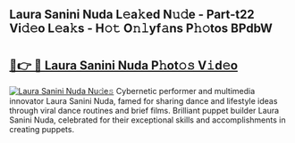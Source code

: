 ## Laura Sanini Nuda L𝚎a𝚔ed N𝚞𝚍e - Part-t22 Vi𝚍𝚎o L𝚎a𝚔s - H𝚘𝚝 O𝚗𝚕yf𝚊ns P𝚑𝚘tos BPdbW

# <h2><a href="http://kf27wu.oniu.top/?m=Laura+Sanini+Nuda">🔗👉 🔴 Laura Sanini Nuda P𝚑ot𝚘𝚜 V𝚒d𝚎o</a></h2>

[![Laura Sanini Nuda Nu𝚍e𝚜](https://i.imgur.com/0qMVB7G.gif)](http://kf27wu.oniu.top/?m=Laura+Sanini+Nuda)
Cybernetic performer and multimedia innovator Laura Sanini Nuda, famed for sharing dance and lifestyle ideas through viral dance routines and brief films. Brilliant puppet builder Laura Sanini Nuda, celebrated for their exceptional skills and accomplishments in creating puppets.  
